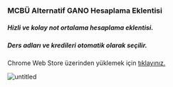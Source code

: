 ### MCBÜ Alternatif GANO Hesaplama Eklentisi
##### Hizli ve kolay not ortalama hesaplama eklentisi.
##### Ders adları ve kredileri otomatik olarak seçilir.

Chrome Web Store üzerinden yüklemek için [tıklayınız.](https://chrome.google.com/webstore/detail/alternatif-gano/ceoddimenclckfmdabaiipmmbhgdilnl) 

![untitled](https://cloud.githubusercontent.com/assets/12617804/25409814/3611bdf8-2a1c-11e7-919d-9654c8dd2d44.png)
